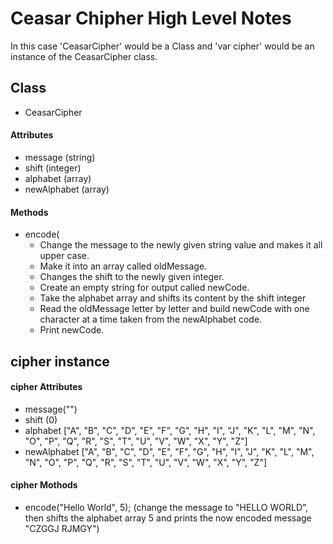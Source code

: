 # Ceasar Chipher High Level Notes #

   In this case 'CeasarCipher' would be a Class and 'var cipher' would be an instance of the CeasarCipher class.

## Class ##
   * CeasarCipher  

#### Attributes ####  
   * message (string)  
   * shift (integer)  
   * alphabet (array)
   * newAlphabet (array)

#### Methods ####
   * encode(  
     * Change the message to the newly given string value and makes it all upper case.
     * Make it into an array called oldMessage.
     * Changes the shift to the newly given integer.
     * Create an empty string for output called newCode.
     * Take the alphabet array and shifts its content by the shift integer
     * Read the oldMessage letter by letter and build newCode with one character at a time taken from the newAlphabet code.
     * Print newCode.


## cipher instance ##  
  #### cipher Attributes ####
   * message("")
   * shift (0)
   * alphabet ["A", "B", "C", "D", "E", "F", "G", "H", "I", "J", "K", "L", "M", "N", "O", "P", "Q", "R", "S", "T", "U", "V", "W", "X", "Y", "Z"]
   * newAlphabet ["A", "B", "C", "D", "E", "F", "G", "H", "I", "J", "K", "L", "M", "N", "O", "P", "Q", "R", "S", "T", "U", "V", "W", "X", "Y", "Z"]

#### cipher Mothods ###
   * encode("Hello World", 5); (change the message to "HELLO WORLD", then shifts the alphabet array 5 and prints the now encoded message "CZGGJ RJMGY")
